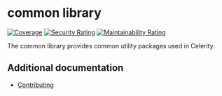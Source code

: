 # common library

[![Coverage](https://sonarcloud.io/api/project_badges/measure?project=two-hundred_celerity-common&metric=coverage)](https://sonarcloud.io/summary/new_code?id=two-hundred_celerity-common)
[![Security Rating](https://sonarcloud.io/api/project_badges/measure?project=two-hundred_celerity-common&metric=security_rating)](https://sonarcloud.io/summary/new_code?id=two-hundred_celerity-common)
[![Maintainability Rating](https://sonarcloud.io/api/project_badges/measure?project=two-hundred_celerity-common&metric=sqale_rating)](https://sonarcloud.io/summary/new_code?id=two-hundred_celerity-common)

The common library provides common utility packages used in Celerity.

## Additional documentation

- [Contributing](docs/CONTRIBUTING.md)
